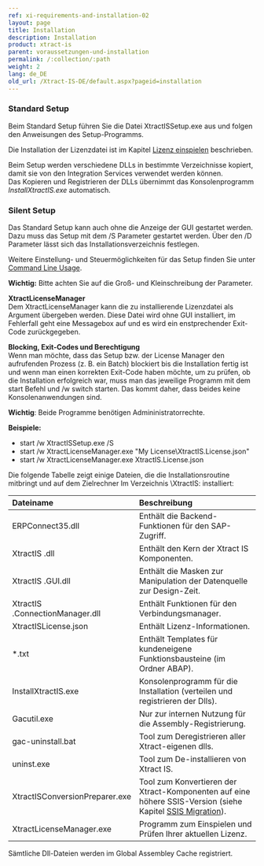 ```yaml
---
ref: xi-requirements-and-installation-02
layout: page
title: Installation
description: Installation
product: xtract-is
parent: voraussetzungen-und-installation
permalink: /:collection/:path
weight: 2
lang: de_DE
old_url: /Xtract-IS-DE/default.aspx?pageid=installation
---
```


### Standard Setup

Beim Standard Setup führen Sie die Datei XtractISSetup.exe aus und folgen den Anweisungen des Setup-Programms. 

Die Installation der Lizenzdatei ist im Kapitel [Lizenz einspielen](./lizenz-einspielen) beschrieben.

Beim Setup werden verschiedene DLLs in bestimmte Verzeichnisse kopiert, damit sie von  den Integration Services verwendet werden können. <br>
Das Kopieren und Registrieren der DLLs übernimmt das Konsolenprogramm *InstallXtractIS.exe* automatisch. 

### Silent Setup

Das Standard Setup kann auch ohne die Anzeige der GUI gestartet werden. Dazu muss das Setup mit dem /S Parameter gestartet werden. Über den /D Parameter lässt sich das Installationsverzeichnis festlegen. 

Weitere Einstellung- und Steuermöglichkeiten für das Setup finden Sie unter [Command Line Usage](http://nsis.sourceforge.net/Docs/Chapter3.html#3.2.1).

**Wichtig:** Bitte achten Sie auf die Groß- und Kleinschreibung der Parameter. 

**XtractLicenseManager**<br>
Dem XtractLicenseManager kann die zu installierende Lizenzdatei als Argument übergeben werden. Diese Datei wird ohne GUI installiert, im Fehlerfall geht eine Messagebox auf und es wird ein enstprechender Exit-Code zurückgegeben.

**Blocking, Exit-Codes und Berechtigung**<br>
Wenn man möchte, dass das Setup bzw. der License Manager den aufrufenden Prozess (z. B. ein Batch) blockiert bis die Installation fertig ist und wenn man einen korrekten Exit-Code haben möchte, um zu prüfen, ob die Installation erfolgreich war, muss man das jeweilige Programm mit dem start Befehl und /w switch starten. Das kommt daher, dass beides keine Konsolenanwendungen sind.

**Wichtig**: Beide Programme benötigen Admininistratorrechte.

**Beispiele:**

- start /w XtractISSetup.exe /S<br>
- start /w XtractLicenseManager.exe "My License\XtractIS.License.json"<br>
- start /w XtractLicenseManager.exe XtractIS.License.json<br>

Die folgende Tabelle zeigt einige Dateien, die die Installationsroutine mitbringt und auf dem Zielrechner Im Verzeichnis \XtractIS\: installiert:



|Dateiname | Beschreibung |
|:----|:---|
| ERPConnect35.dll | Enthält die Backend-Funktionen für den SAP-Zugriff. |
| XtractIS .dll | Enthält den Kern der Xtract IS Komponenten.| 
| XtractIS .GUI.dll | Enthält die Masken zur Manipulation der Datenquelle zur Design-Zeit.|
| XtractIS .ConnectionManager.dll | Enthält Funktionen für den Verbindungsmanager.|
|XtractISLicense.json | Enthält Lizenz-Informationen.|
| *.txt | Enthält Templates für kundeneigene Funktionsbausteine (im Ordner ABAP).|
| InstallXtractIS.exe | Konsolenprogramm für die Installation (verteilen und registrieren der Dlls).|
| Gacutil.exe | Nur zur internen Nutzung für die Assembly-Registrierung.|
| gac-uninstall.bat | Tool zum Deregistrieren aller Xtract-eigenen dlls.|
| uninst.exe | Tool zum De-installieren von Xtract IS. |
| XtractISConversionPreparer.exe | Tool zum Konvertieren der Xtract-Komponenten auf eine höhere SSIS-Version (siehe Kapitel [SSIS Migration](https://help.theobald-software.com/de/xtract-is/voraussetzungen-und-installation/ssis-migration)).|
| XtractLicenseManager.exe | Programm zum Einspielen und Prüfen Ihrer aktuellen Lizenz. |



Sämtliche  Dll-Dateien werden im Global Assembley Cache registriert.
<!--stackedit_data:
eyJoaXN0b3J5IjpbLTE5MDIxMzQxMzQsMjEyMTAzMTI1NV19
-->
